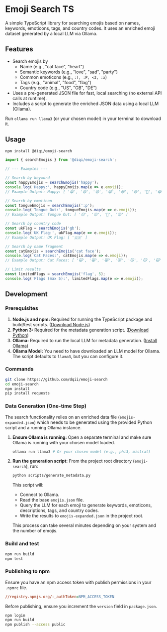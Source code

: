 # Emoji Search TS

A simple TypeScript library for searching emojis based on names, keywords, emoticons, tags, and country codes. It uses an enriched emoji dataset generated by a local LLM via Ollama.

## Features

* Search emojis by
  * Name (e.g., "cat face", "heart")
  * Semantic keywords (e.g., "love", "sad", "party")
  * Common emoticons (e.g., `:), :P, <3, :x`)
  * Tags (e.g., "animal", "food", "flag")
  * Country code (e.g., "US", "GB", "DE")
* Uses a pre-generated JSON file for fast, local searching (no external API calls at runtime).
* Includes a script to generate the enriched JSON data using a local LLM (Ollama).

Run `ollama run llama3` (or your chosen model) in your terminal to download it.

## Usage

```bash
npm install @diqi/emoji-search
```

```typescript
import { searchEmojis } from '@diqi/emoji-search';

// --- Examples ---

// Search by keyword
const happyEmojis = searchEmojis('happy');
console.log('Happy:', happyEmojis.map(e => e.emoji));
// Example Output: Happy: [ '😀', '😃', '😄', '😁', '😆', '😅', '🤣', '😂', '🙂', '😊', '🥰', '🥳' ] (Results may vary based on generated data)

// Search by emoticon
const tongueEmojis = searchEmojis(':p');
console.log('Tongue Out:', tongueEmojis.map(e => e.emoji));
// Example Output: Tongue Out: [ '😛', '😜', '🤪', '😝' ]

// Search by country code
const ukFlag = searchEmojis('gb');
console.log('UK Flag:', ukFlag.map(e => e.emoji));
// Example Output: UK Flag: [ '🇬🇧' ]

// Search by name fragment
const catEmojis = searchEmojis('cat face');
console.log('Cat Faces:', catEmojis.map(e => e.emoji));
// Example Output: Cat Faces: [ '😺', '😸', '😹', '😻', '😼', '😽', '🙀', '😿', '😾' ]

// Limit results
const limitedFlags = searchEmojis('flag', 5);
console.log('Flags (max 5):', limitedFlags.map(e => e.emoji));
```

## Development

### Prerequisites

1. **Node.js and npm:** Required for running the TypeScript package and build/test scripts. ([Download Node.js](https://nodejs.org/))
2. **Python 3:** Required for the metadata generation script. ([Download Python](https://www.python.org/))
3. **Ollama:** Required to run the local LLM for metadata generation. ([Install Ollama](https://ollama.com/))
4. **Ollama Model:** You need to have downloaded an LLM model for Ollama. The script defaults to `llama3`, but you can configure it.

### Commands

```bash
git clone https://github.com/dqii/emoji-search
cd emoji-search
npm install
pip install requests
```

### Data Generation (One-time Step)

The search functionality relies on an enriched data file (`emojis-expanded.json`) which needs to be generated using the provided Python script and a running Ollama instance.

1. **Ensure Ollama is running:** Open a separate terminal and make sure Ollama is running with your chosen model loaded.

    ```bash
    ollama run llama3 # Or your chosen model (e.g., phi3, mistral)
    ```

2. **Run the generation script:** From the project root directory (`emoji-search`), run:

    ```bash
    python scripts/generate_metadata.py
    ```

    This script will:

    * Connect to Ollama.
    * Read the base `emojis.json` file.
    * Query the LLM for each emoji to generate keywords, emoticons, descriptions, tags, and country codes.
    * Write the results to `emojis-expanded.json` in the project root.

    This process can take several minutes depending on your system and the number of emojis.

### Build and test

```bash
npm run build
npm test
```

### Publishing to npm

Ensure you have an npm access token with publish permissions in your `.npmrc` file.

```ini
//registry.npmjs.org/:_authToken=NPM_ACCESS_TOKEN
```

Before publishing, ensure you increment the `version` field in `package.json`.

```bash
npm login
npm run build
npm publish --access public
```
